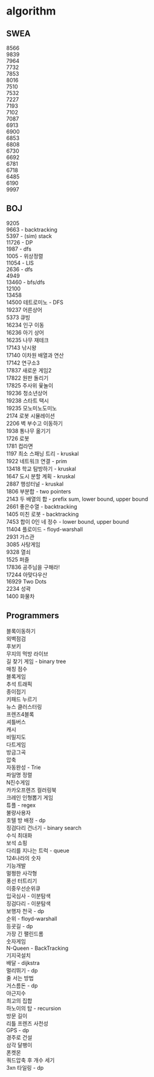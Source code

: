 # algorithm

## SWEA
8566 </br>
9839 </br>
7964 </br>
7732 </br>
7853 </br>
8016 </br>
7510 </br>
7532 </br>
7227 </br>
7193 </br>
7102 </br>
7087 </br>
6913 </br>
6900 </br>
6853 </br>
6808 </br>
6730 </br>
6692 </br>
6781 </br>
6718 </br>
6485 </br>
6190 </br>
9997 </br>

## BOJ
9205 </br>
9663 - backtracking </br>
5397 - (sim) stack </br>
11726 - DP </br>
1987 - dfs </br>
1005 - 위상정렬</br>
11054 - LIS</br>
2636 - dfs </br>
4949 </br>
13460 - bfs/dfs</br>
12100 </br>
13458 </br>
14500 테트로미노 - DFS </br>
19237 어른상어 </br>
5373 큐빙 </br>
16234 인구 이동 </br>
16236 아기 상어 </br>
16235 나무 재테크 </br>
17143 낚시왕 </br>
17140 이차원 배열과 연산 </br>
17142 연구소3 </br>
17837 새로운 게임2 </br>
17822 원판 돌리기 </br>
17825 주사위 윷놀이 </br>
19236 청소년상어 </br>
19238 스타트 택시 </br>
19235 모노미노도미노 </br>
2174 로봇 시뮬레이션 </br>
2206 벽 부수고 이동하기 </br>
1938 통나무 옮기기 </br>
1726 로봇 </br>
1781 컵라면 </br>
1197 최소 스패닝 트리 - kruskal </br>
1922 네트워크 연결 - prim </br>
13418 학교 탐방하기 - kruskal </br>
1647 도시 분할 계획 - kruskal </br>
2887 행성터널 - kruskal </br>
1806 부분합 - two pointers </br>
2143 두 배열의 합 - prefix sum, lower bound, upper bound </br>
2661 좋은수열 - backtracking </br>
1405 미친 로봇 - backtracking </br>
7453 합이 0인 네 정수 - lower bound, upper bound </br>
11404 플로이드 - floyd-warshall </br>
2931 가스관 </br>
3085 사탕게임 </br>
9328 열쇠 </br>
1525 퍼즐 </br>
17836 공주님을 구해라! </br>
17244 아맞다우산</br>
16929 Two Dots </br>
2234 성곽 </br>
1400 화물차 </br>

## Programmers
블록이동하기 </br>
외벽점검 </br>
후보키 </br>
무지의 먹방 라이브 </br>
길 찾기 게임 - binary tree </br>
매칭 점수 </br>
블록게임</br>
추석 트래픽 </br>
종이접기 </br>
키패드 누르기 </br>
뉴스 클러스터링 </br>
프렌즈4블록 </br>
셔틀버스 </br>
캐시 </br>
비밀지도 </br>
다트게임 </br>
방금그곡 </br>
압축 </br>
자동완성 - Trie</br>
파일명 정렬</br>
N진수게임 </br>
카카오프렌즈 컬러링북 </br>
크레인 인형뽑기 게임 </br>
튜플 - regex </br>
불량사용자 </br>
호텔 방 배정 - dp </br>
징검다리 건너기 - binary search </br>
수식 최대화 </br>
보석 쇼핑</br>
다리를 지나는 트럭 - queue </br>
124나라의 숫자 </br>
기능개발 </br>
멀쩡한 사각형 </br>
풍선 터트리기 </br>
이중우선순위큐 </br>
입국심사 - 이분탐색</br>
징검다리 - 이분탐색</br>
보행자 천국 - dp </br>
순위 - floyd-warshall </br>
등굣길 - dp </br>
가장 긴 팰린드롬 </br>
숫자게임 </br>
N-Queen - BackTracking </br>
기지국설치 </br>
배달 - dijkstra</br>
멀리뛰기 - dp </br>
줄 서는 방법 </br>
거스름돈 - dp </br>
야근지수 </br>
최고의 집합</br>
하노이의 탑 - recursion</br>
방문 길이 </br>
리틀 프렌즈 사천성 </br>
GPS - dp </br>
경주로 건설</br>
삼각 달팽이 </br>
폰켓몬 </br>
쿼드압축 후 개수 세기 </br>
3xn 타일링 - dp </br>